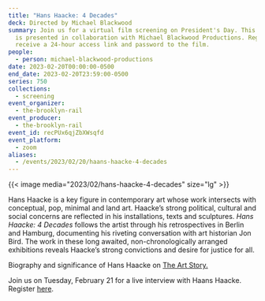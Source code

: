 ```yaml
---
title: "Hans Haacke: 4 Decades"
deck: Directed by Michael Blackwood
summary: Join us for a virtual film screening on President's Day. This screening
  is presented in collaboration with Michael Blackwood Productions. Register to
  receive a 24-hour access link and password to the film.
people:
  - person: michael-blackwood-productions
date: 2023-02-20T00:00:00-0500
end_date: 2023-02-20T23:59:00-0500
series: 750
collections:
  - screening
event_organizer:
  - the-brooklyn-rail
event_producer:
  - the-brooklyn-rail
event_id: recPUx6qjZbXWsqfd
event_platform:
  - zoom
aliases:
  - /events/2023/02/20/haans-haacke-4-decades
---
```


{{< image media="2023/02/hans-haacke-4-decades" size="lg" >}}

Hans Haacke is a key figure in contemporary art whose work intersects with conceptual, pop, minimal and land art. Haacke’s strong political, cultural and social concerns are reflected in his installations, texts and sculptures. *Hans Haacke: 4 Decades* follows the artist through his retrospectives in Berlin and Hamburg, documenting his riveting conversation with art historian Jon Bird. The work in these long awaited, non-chronologically arranged exhibitions reveals Haacke’s strong convictions and desire for justice for all. 

Biography and significance of Hans Haacke on [The Art Story.](https://www.theartstory.org/artist/haacke-hans/)

J﻿oin us on Tuesday, February 21 for a live interview with Haans Haacke. Register [here](https://brooklynrail.org/events/2023/02/21/hans-haacke-taking-stock-1975--1985/).